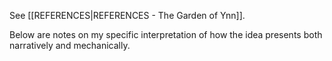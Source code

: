 See [[REFERENCES|REFERENCES - The Garden of Ynn]].

Below are notes on my specific interpretation of how the idea presents both narratively and mechanically.

